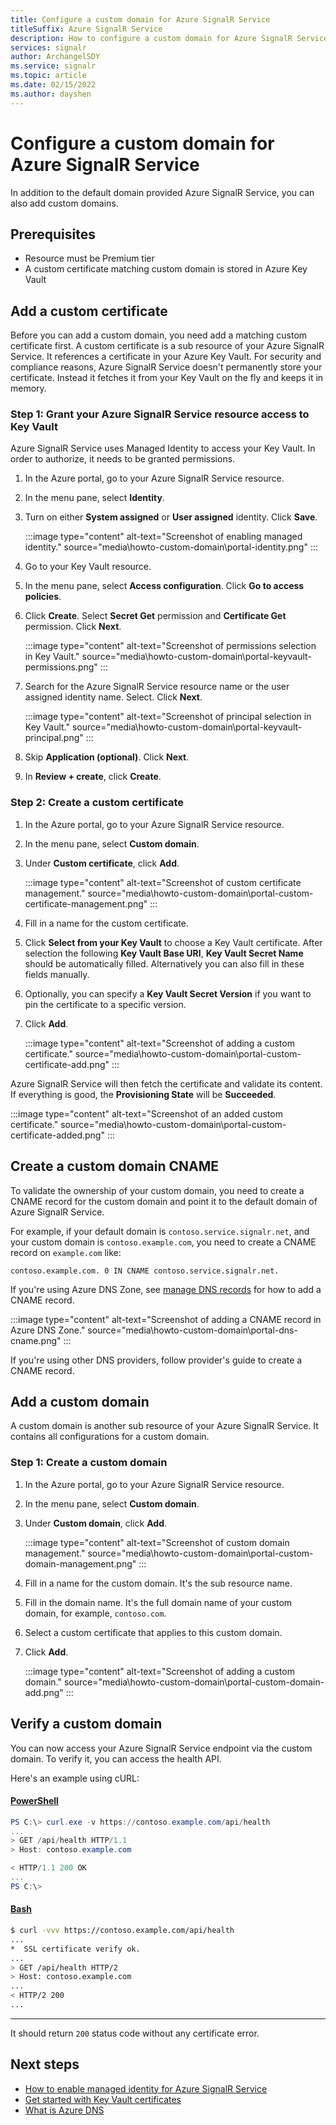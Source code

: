 ```yaml
---
title: Configure a custom domain for Azure SignalR Service
titleSuffix: Azure SignalR Service
description: How to configure a custom domain for Azure SignalR Service
services: signalr
author: ArchangelSDY
ms.service: signalr
ms.topic: article
ms.date: 02/15/2022
ms.author: dayshen
---
```


# Configure a custom domain for Azure SignalR Service

In addition to the default domain provided Azure SignalR Service, you can also add custom domains.

## Prerequisites

* Resource must be Premium tier
* A custom certificate matching custom domain is stored in Azure Key Vault

## Add a custom certificate

Before you can add a custom domain, you need add a matching custom certificate first. A custom certificate is a sub resource of your Azure SignalR Service. It references a certificate in your Azure Key Vault. For security and compliance reasons, Azure SignalR Service doesn't permanently store your certificate. Instead it fetches it from your Key Vault on the fly and keeps it in memory.

### Step 1: Grant your Azure SignalR Service resource access to Key Vault

Azure SignalR Service uses Managed Identity to access your Key Vault. In order to authorize, it needs to be granted permissions.

1. In the Azure portal, go to your Azure SignalR Service resource.
1. In the menu pane, select **Identity**.
1. Turn on either **System assigned** or **User assigned** identity. Click **Save**.

   :::image type="content" alt-text="Screenshot of enabling managed identity." source="media\howto-custom-domain\portal-identity.png" :::

1. Go to your Key Vault resource.
1. In the menu pane, select **Access configuration**. Click **Go to access policies**.
1. Click **Create**. Select **Secret Get** permission and **Certificate Get** permission. Click **Next**.

   :::image type="content" alt-text="Screenshot of permissions selection in Key Vault." source="media\howto-custom-domain\portal-keyvault-permissions.png" :::

1. Search for the Azure SignalR Service resource name or the user assigned identity name. Select. Click **Next**.

   :::image type="content" alt-text="Screenshot of principal selection in Key Vault." source="media\howto-custom-domain\portal-keyvault-principal.png" :::

1. Skip **Application (optional)**. Click **Next**.
1. In **Review + create**, click **Create**.

### Step 2: Create a custom certificate

1. In the Azure portal, go to your Azure SignalR Service resource.
1. In the menu pane, select **Custom domain**.
1. Under **Custom certificate**, click **Add**.

   :::image type="content" alt-text="Screenshot of custom certificate management." source="media\howto-custom-domain\portal-custom-certificate-management.png" :::

1. Fill in a name for the custom certificate.
1. Click **Select from your Key Vault** to choose a Key Vault certificate. After selection the following **Key Vault Base URI**, **Key Vault Secret Name** should be automatically filled. Alternatively you can also fill in these fields manually.
1. Optionally, you can specify a **Key Vault Secret Version** if you want to pin the certificate to a specific version.
1. Click **Add**.

   :::image type="content" alt-text="Screenshot of adding a custom certificate." source="media\howto-custom-domain\portal-custom-certificate-add.png" :::

Azure SignalR Service will then fetch the certificate and validate its content. If everything is good, the **Provisioning State** will be **Succeeded**.

   :::image type="content" alt-text="Screenshot of an added custom certificate." source="media\howto-custom-domain\portal-custom-certificate-added.png" :::

## Create a custom domain CNAME

To validate the ownership of your custom domain, you need to create a CNAME record for the custom domain and point it to the default domain of Azure SignalR Service.

For example, if your default domain is `contoso.service.signalr.net`, and your custom domain is `contoso.example.com`, you need to create a CNAME record on `example.com` like:

```
contoso.example.com. 0 IN CNAME contoso.service.signalr.net.
```

If you're using Azure DNS Zone, see [manage DNS records](../dns/dns-operations-recordsets-portal.md) for how to add a CNAME record.

   :::image type="content" alt-text="Screenshot of adding a CNAME record in Azure DNS Zone." source="media\howto-custom-domain\portal-dns-cname.png" :::

If you're using other DNS providers, follow provider's guide to create a CNAME record.

## Add a custom domain

A custom domain is another sub resource of your Azure SignalR Service. It contains all configurations for a custom domain.

### Step 1: Create a custom domain

1. In the Azure portal, go to your Azure SignalR Service resource.
1. In the menu pane, select **Custom domain**.
1. Under **Custom domain**, click **Add**.

   :::image type="content" alt-text="Screenshot of custom domain management." source="media\howto-custom-domain\portal-custom-domain-management.png" :::

1. Fill in a name for the custom domain. It's the sub resource name.
1. Fill in the domain name. It's the full domain name of your custom domain, for example, `contoso.com`.
1. Select a custom certificate that applies to this custom domain.
1. Click **Add**.

   :::image type="content" alt-text="Screenshot of adding a custom domain." source="media\howto-custom-domain\portal-custom-domain-add.png" :::

## Verify a custom domain

You can now access your Azure SignalR Service endpoint via the custom domain. To verify it, you can access the health API.

Here's an example using cURL:

#### [PowerShell](#tab/azure-powershell)

```powershell
PS C:\> curl.exe -v https://contoso.example.com/api/health
...
> GET /api/health HTTP/1.1
> Host: contoso.example.com

< HTTP/1.1 200 OK
...
PS C:\>
```

#### [Bash](#tab/azure-bash)

```bash
$ curl -vvv https://contoso.example.com/api/health
...
*  SSL certificate verify ok.
...
> GET /api/health HTTP/2
> Host: contoso.example.com
...
< HTTP/2 200
...
```

-----

It should return `200` status code without any certificate error.

## Next steps

+ [How to enable managed identity for Azure SignalR Service](howto-use-managed-identity.md)
+ [Get started with Key Vault certificates](../key-vault/certificates/certificate-scenarios.md)
+ [What is Azure DNS](../dns/dns-overview.md)